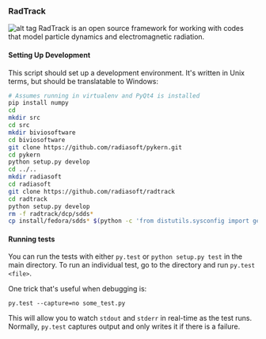 ### RadTrack
![alt tag](http://radiasoft.net/wp-content/uploads/2013/09/RadiaSoftLogoTransparent1.png)
RadTrack is an open source framework for working with codes that model particle dynamics and electromagnetic radiation.

#### Setting Up Development

This script should set up a development environment. It's written in Unix
terms, but should be translatable to Windows:

```bash
# Assumes running in virtualenv and PyQt4 is installed
pip install numpy
cd
mkdir src
cd src
mkdir biviosoftware
cd biviosoftware
git clone https://github.com/radiasoft/pykern.git
cd pykern
python setup.py develop
cd ../..
mkdir radiasoft
cd radiasoft
git clone https://github.com/radiasoft/radtrack
cd radtrack
python setup.py develop
rm -f radtrack/dcp/sdds*
cp install/fedora/sdds* $(python -c 'from distutils.sysconfig import get_python_lib as x; print x()')
```

#### Running tests

You can run the tests with either `py.test` or `python setup.py test` in the main
directory. To run an individual test, go to the directory and run `py.test <file>`.

One trick that's useful when debugging is:

```
py.test --capture=no some_test.py
```

This will allow you to watch `stdout` and `stderr` in real-time as the test runs.
Normally, `py.test` captures output and only writes it if there is a failure.
